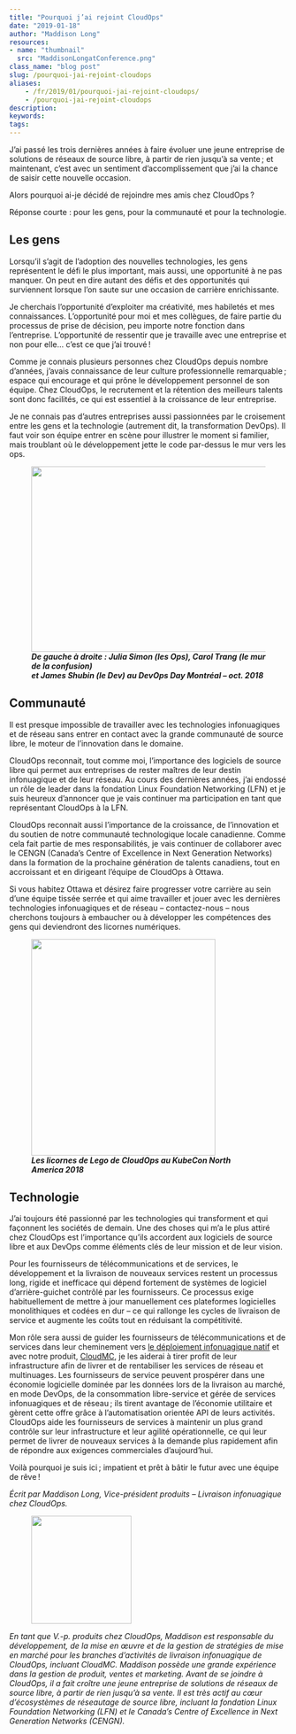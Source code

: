 ```yaml
---
title: "Pourquoi j’ai rejoint CloudOps"
date: "2019-01-18"
author: "Maddison Long"
resources:
- name: "thumbnail"
  src: "MaddisonLongatConference.png"
class_name: "blog post"
slug: /pourquoi-jai-rejoint-cloudops
aliases:
    - /fr/2019/01/pourquoi-jai-rejoint-cloudops/
    - /pourquoi-jai-rejoint-cloudops
description:
keywords:
tags:
---
```


<div class="post-content"><p>J’ai passé les trois dernières années à faire évoluer une jeune entreprise de solutions de réseaux de source libre, à partir de rien jusqu’à sa vente ; et maintenant, c’est avec un sentiment d’accomplissement que j’ai la chance de saisir cette nouvelle occasion.</p><p>Alors pourquoi ai-je décidé de rejoindre mes amis chez CloudOps ?</p><p>Réponse courte&nbsp;: pour les gens, pour la communauté et pour la technologie.</p><h2><strong>Les gens</strong></h2><p>Lorsqu’il s’agit de l’adoption des nouvelles technologies, les gens représentent le défi le plus important, mais aussi, une opportunité à ne pas manquer. On peut en dire autant des défis et des opportunités qui surviennent lorsque l’on saute sur une occasion de carrière enrichissante.</p><p>Je cherchais l’opportunité d’exploiter ma créativité, mes habiletés et mes connaissances. L’opportunité pour moi et mes collègues, de faire partie du processus de prise de décision, peu importe notre fonction dans l’entreprise. L’opportunité de ressentir que je travaille avec une entreprise et non pour elle… c’est ce que j’ai trouvé !</p><p>Comme je connais plusieurs personnes chez CloudOps depuis nombre d’années, j’avais connaissance de leur culture professionnelle remarquable ; espace qui encourage et qui prône le développement personnel de son équipe. Chez CloudOps, le recrutement et la rétention des meilleurs talents sont donc facilités, ce qui est essentiel à la croissance de leur entreprise.</p><p>Je ne connais pas d’autres entreprises aussi passionnées par le croisement entre les gens et la technologie (autrement dit, la transformation DevOps). Il faut voir son équipe entrer en scène pour illustrer le moment si familier, mais troublant où le développement jette le code par-dessus le mur vers les ops.</p><div class="wp-block-image"> <figure class="aligncenter is-resized"><img src="/images/blog/post/carolwall.png" alt="" class="wp-image-5527" width="558" height="335"><figcaption><strong><em>De gauche à droite&nbsp;: Julia Simon (les Ops), Carol Trang (le mur de la confusion) </em><br><em>et James Shubin (le Dev) au DevOps Day Montréal – oct. 2018</em></strong><br></figcaption></figure></div><h2><strong>Communauté</strong><br></h2><p>Il est presque impossible de travailler avec les technologies infonuagiques et de réseau sans entrer en contact avec la grande communauté de source libre, le moteur de l’innovation dans le domaine.</p><p>CloudOps reconnait, tout comme moi, l’importance des logiciels de source libre qui permet aux entreprises de rester maîtres de leur destin infonuagique et de leur réseau. Au cours des dernières années, j’ai endossé un rôle de leader dans la fondation Linux Foundation Networking (LFN) et je suis heureux d’annoncer que je vais continuer ma participation en tant que représentant CloudOps à la LFN.</p><p>CloudOps reconnait aussi l’importance de la croissance, de l’innovation et du soutien de notre communauté technologique locale canadienne. Comme cela fait partie de mes responsabilités, je vais continuer de collaborer avec le CENGN (Canada’s Centre of Excellence in Next Generation Networks) dans la formation de la prochaine génération de talents canadiens, tout en accroissant et en dirigeant l’équipe de CloudOps à Ottawa.</p><p>Si vous habitez Ottawa et désirez faire progresser votre carrière au sein d’une équipe tissée serrée et qui aime travailler et jouer avec les dernières technologies infonuagiques et de réseau – contactez-nous – nous cherchons toujours à embaucher ou à développer les compétences des gens qui deviendront des licornes numériques.</p><div class="wp-block-image"> <figure class="aligncenter is-resized"><img src="/images/blog/post/LegoUnicorns.png" alt="" class="wp-image-7496" width="333" height="391"><figcaption><strong><em>Les licornes de Lego de CloudOps au KubeCon North America&nbsp;2018</em></strong></figcaption></figure></div><h2><strong>Technologie</strong></h2><p>J’ai toujours été passionné par les technologies qui transforment et qui façonnent les sociétés de demain. Une des choses qui m’a le plus attiré chez CloudOps est l’importance qu’ils accordent aux logiciels de source libre et aux DevOps comme éléments clés de leur mission et de leur vision.</p><p>Pour les fournisseurs de télécommunications et de services, le développement et la livraison de nouveaux services restent un processus long, rigide et inefficace qui dépend fortement de systèmes de logiciel d’arrière-guichet contrôlé par les fournisseurs. Ce processus exige habituellement de mettre à jour manuellement ces plateformes logicielles monolithiques et codées en dur – ce qui rallonge les cycles de livraison de service et augmente les coûts tout en réduisant la compétitivité.</p><p>Mon rôle sera aussi de guider les fournisseurs de télécommunications et de services dans leur cheminement vers <a href="https://www.cloudops.com/fr/2018/11/valeur-deploiements-infonuagiques-natifs-automatisation/">le déploiement infonuagique natif</a> et avec notre produit, <a href="https://www.cloudops.com/cloudmc/">CloudMC</a>, je les aiderai à tirer profit de leur infrastructure afin de livrer et de rentabiliser les services de réseau et multinuages. Les fournisseurs de service peuvent prospérer dans une économie logicielle dominée par les données lors de la livraison au marché, en mode DevOps, de la consommation libre-service et gérée de services infonuagiques et de réseau ; ils tirent avantage de l’économie utilitaire et gèrent cette offre grâce à l’automatisation orientée API de leurs activités. CloudOps aide les fournisseurs de services à maintenir un plus grand contrôle sur leur infrastructure et leur agilité opérationnelle, ce qui leur permet de livrer de nouveaux services à la demande plus rapidement afin de répondre aux exigences commerciales d’aujourd’hui.</p><p>Voilà pourquoi je suis ici ; impatient et prêt à bâtir le futur avec une équipe de rêve !</p><p><em>Écrit par Maddison Long, Vice-président produits – Livraison infonuagique chez CloudOps. </em></p><div class="wp-block-image"> <figure class="alignright is-resized"><img src="/images/blog/post/MaddisonLong.jpg" alt="" class="wp-image-7497" width="181" height="195"></figure></div><p><em>En tant que V.-p. produits chez CloudOps, Maddison est responsable du développement, de la mise en œuvre et de la gestion de stratégies de mise en marché pour les branches d’activités de livraison infonuagique de CloudOps, incluant CloudMC. Maddison possède une grande expérience dans la gestion de produit, ventes et marketing. Avant de se joindre à CloudOps, il a fait croître une jeune entreprise de solutions de réseaux de source libre, à partir de rien jusqu’à sa vente. Il est très actif au cœur d’écosystèmes de réseautage de source libre, incluant la fondation Linux Foundation Networking (LFN) et le Canada’s Centre of Excellence in Next Generation Networks (CENGN).</em></p><p></p></div>

